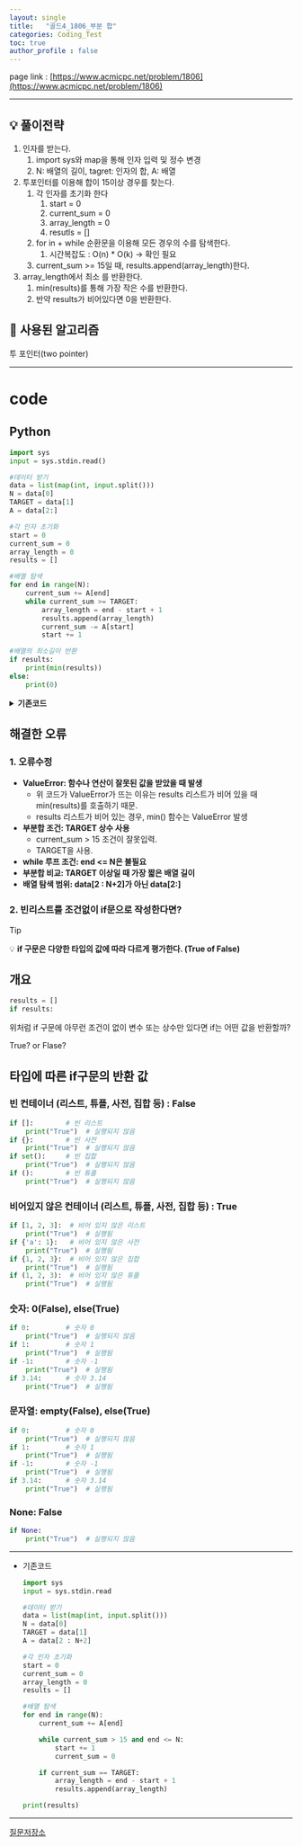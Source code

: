 ```yaml
---
layout: single
title:   "골드4_1806_부분 합"
categories: Coding_Test
toc: true
author_profile : false
---
```


page link : [https://www.acmicpc.net/problem/1806](https://www.acmicpc.net/problem/1806)

---

## 💡 풀이전략
1. 인자를 받는다.
    1. import sys와 map을 통해 인자 입력 및 정수 변경
    2. N: 배열의 길이, tagret: 인자의 합, A: 배열
2. 투포인터를 이용해 합이 15이상 경우를 찾는다.
    1. 각 인자를 초기화 한다
        1. start = 0
        2. current_sum = 0
        3. array_length = 0
        4. resutls = []
    2. for in + while 순환문을 이용해 모든 경우의 수를 탐색한다.
        1. 시간복잡도 : O(n) * O(k) → 확인 필요
    3. current_sum >= 15일 때, results.append(array_length)한다.
3.  array_length에서 최소 를 반환한다.
    1. min(results)를 통해 가장 작은 수를 반환한다.
    2. 반약 results가 비어있다면 0을 반환한다.


## 🎨 사용된 알고리즘
투 포인터(two pointer)

---

# code

## Python

```python
import sys
input = sys.stdin.read()

#데이터 받기
data = list(map(int, input.split()))
N = data[0]
TARGET = data[1]
A = data[2:]

#각 인자 초기화
start = 0
current_sum = 0
array_length = 0
results = []

#배열 탐색
for end in range(N):
    current_sum += A[end]
    while current_sum >= TARGET:
        array_length = end - start + 1
        results.append(array_length)
        current_sum -= A[start]
        start += 1

#배열의 최소길이 반환
if results:
    print(min(results))
else:
    print(0)
```

<details>
<summary><b>기존코드</b></summary>
    <div markdown="1">
        
```python
import sys
input = sys.stdin.read

#데이터 받기
data = list(map(int, input.split()))
N = data[0]
TARGET = data[1]
A = data[2 : N+2]

#각 인자 초기화
start = 0
current_sum = 0
array_length = 0
results = []

#배열 탐색
for end in range(N):
    current_sum += A[end]

    while current_sum > 15 and end <= N:
        start += 1
        current_sum = 0

    if current_sum == TARGET:
        array_length = end - start + 1
        results.append(array_length)

print(results)
```

</div>
</details>

## 해결한 오류

### 1. 오류수정

- **ValueError: 함수나 연산이 잘못된 값을 받았을 때 발생**
    - 위 코드가 ValueError가 뜨는 이유는 results 리스트가 비어 있을 때 min(results)를 호출하기 때문.
    - results 리스트가 비어 있는 경우, min() 함수는 ValueError 발생
- **부분합 조건: TARGET 상수 사용**
    - current_sum > 15 조건이 잘못입력.
    - TARGET을 사용.
- **while 루프 조건: end <= N은 불필요**
- **부분합 비교: TARGET 이상일 때 가장 짧은 배열 길이**
- **배열 탐색 범위: data[2 : N+2]가 아닌 data[2:]**

### 2. 빈리스트를 조건없이 if문으로 작성한다면?
> [!tip]
> 💡 **if 구문은 다양한 타입의 값에 따라 다르게 평가한다.
> (True of False)**

## 개요

```python
results = []
if results:
```

위처럼 if 구문에 아무런 조건이 없이 변수 또는 상수만 있다면 if는 어떤 값을 반환할까?

True? or Flase?

## 타입에 따른 if구문의 반환 값

### 빈 컨테이너 (리스트, 튜플, 사전, 집합 등) : False

```python
if []:        # 빈 리스트
    print("True")  # 실행되지 않음
if {}:        # 빈 사전
    print("True")  # 실행되지 않음
if set():     # 빈 집합
    print("True")  # 실행되지 않음
if ():        # 빈 튜플
    print("True")  # 실행되지 않음

```

### 비어있지 않은 컨테이너 (리스트, 튜플, 사전, 집합 등) : True

```python
if [1, 2, 3]:  # 비어 있지 않은 리스트
    print("True")  # 실행됨
if {'a': 1}:   # 비어 있지 않은 사전
    print("True")  # 실행됨
if {1, 2, 3}:  # 비어 있지 않은 집합
    print("True")  # 실행됨
if (1, 2, 3):  # 비어 있지 않은 튜플
    print("True")  # 실행됨

```

### 숫자: 0(False), else(True)

```python
if 0:         # 숫자 0
    print("True")  # 실행되지 않음
if 1:         # 숫자 1
    print("True")  # 실행됨
if -1:        # 숫자 -1
    print("True")  # 실행됨
if 3.14:      # 숫자 3.14
    print("True")  # 실행됨

```

### 문자열: empty(False), else(True)

```python
if 0:         # 숫자 0
    print("True")  # 실행되지 않음
if 1:         # 숫자 1
    print("True")  # 실행됨
if -1:        # 숫자 -1
    print("True")  # 실행됨
if 3.14:      # 숫자 3.14
    print("True")  # 실행됨

```

### None: False

```python
if None:
    print("True")  # 실행되지 않음

```

---

- 기존코드
    
    ```python
    import sys
    input = sys.stdin.read
    
    #데이터 받기
    data = list(map(int, input.split()))
    N = data[0]
    TARGET = data[1]
    A = data[2 : N+2]
    
    #각 인자 초기화
    start = 0
    current_sum = 0
    array_length = 0
    results = []
    
    #배열 탐색
    for end in range(N):
        current_sum += A[end]
    
        while current_sum > 15 and end <= N:
            start += 1
            current_sum = 0
    
        if current_sum == TARGET:
            array_length = end - start + 1
            results.append(array_length)
    
    print(results)
    ```
    

---

[질문저장소](https://www.notion.so/ab989e89b2fc475f8c1bd65c9e1ead38?pvs=21)
